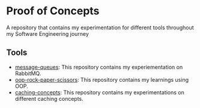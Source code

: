 # Proof of Concepts
A repository that contains my experimentation for different tools throughout my Software Engineering journey

## Tools
- [message-queues](https://www.github.com/bernardawj/message-queues): This repository contains my experiementation on RabbitMQ.
- [oop-rock-paper-scissors](https://www.github.com/bernardawj/oop-rock-paper-scissors): This repository contains my learnings using OOP.
- [caching-concepts](https://www.github.com/bernardawj/caching-concepts): This repository contains my experimentations on different caching concepts.
